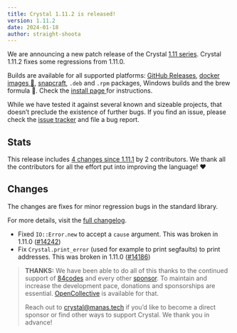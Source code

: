 ```yaml
---
title: Crystal 1.11.2 is released!
version: 1.11.2
date: 2024-01-18
author: straight-shoota
---
```

We are announcing a new patch release of the Crystal [1.11 series](/2024/01/08/1.11.0-released/). Crystal 1.11.2 fixes some regressions from 1.11.0.


Builds are available for all supported platforms: [GitHub Releases](https://github.com/crystal-lang/crystal/releases/tag/1.11.2), [docker images 🐋](https://hub.docker.com/r/crystallang/crystal/), [snapcraft](https://snapcraft.io/crystal), `.deb` and `.rpm` packages, Windows builds and the brew formula 🍻.
Check the [install page ](https://crystal-lang.org/install) for instructions.

While we have tested it against several known and sizeable projects, that doesn’t preclude the existence of further bugs. If you find an issue, please check the [issue tracker](https://github.com/crystal-lang/crystal/issues?q=is%3Aissue+is%3Aopen+sort%3Aupdated-desc) and file a bug report.

## Stats

This release includes [4 changes since 1.11.1](https://github.com/crystal-lang/crystal/pulls?q=is%3Apr+milestone%3A1.11.2)
by 2 contributors. We thank all the contributors for all the effort put into
improving the language! ❤️

## Changes

The changes are fixes for minor regression bugs in the standard library.

For more details, visit the [full changelog](https://github.com/crystal-lang/crystal/releases/tag/1.11.2).

*  Fixed `IO::Error.new` to accept a `cause` argument. This was broken in 1.11.0 ([#14242])
* Fix `Crystal.print_error` (used for example to print segfaults) to print addresses. This was broken in 1.11.0 ([#14186])

[#14242]: https://github.com/crystal-lang/crystal/pull/14242
[#14186]: https://github.com/crystal-lang/crystal/pull/14186

> **THANKS:**
> We have been able to do all of this thanks to the continued support of [84codes](https://www.84codes.com/) and every other [sponsor](/sponsors).
> To maintain and increase the development pace, donations and sponsorships are
> essential. [OpenCollective](https://opencollective.com/crystal-lang) is
> available for that.
>
> Reach out to [crystal@manas.tech](mailto:crystal@manas.tech)
> if you’d like to become a direct sponsor or find other ways to support Crystal.
> We thank you in advance!
